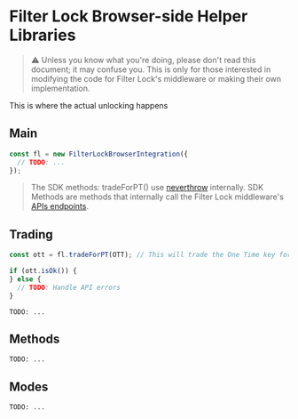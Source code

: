 # Filter Lock Browser-side Helper Libraries

> ⚠️ Unless you know what you're doing, please don't read this document; it may confuse you. This is only for those interested in modifying the code for Filter Lock's middleware or making their own implementation.

This is where the actual unlocking happens

## Main

```ts
const fl = new FilterLockBrowserIntegration({
  // TODO: ...
});
```

> The SDK methods: tradeForPT() use [neverthrow](https://github.com/supermacro/neverthrow) internally. SDK Methods are methods that internally call the Filter Lock middleware's [APIs endpoints](../for%20devs/standards/API%20Endpoints%20for%20Link%20Bot%20Locking.md).

## Trading

```ts
const ott = fl.tradeForPT(OTT); // This will trade the One Time key for the User Token

if (ott.isOk()) {
} else {
  // TODO: Handle API errors
}
```

`TODO: ...`

## Methods

`TODO: ...`

## Modes

`TODO: ...`

